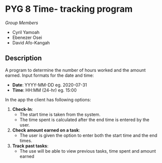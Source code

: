 # PYG 8 Time- tracking program

_Group Members_

-   Cyril Yamoah
-   Ebenezer Osei
-   David Afo-Kangah

## Description

A program to determine the number of hours worked and the amount earned.
Input formats for the date and time:

-   **Date**: YYYY-MM-DD eg. 2020-07-31
-   **Time**: HH:MM (24-hr) eg. 15:00

In the app the client has following options:

1.  **Check-In**:
    -   The start time is taken from the system.
    -   The time spent is calculated after the end time is entered by the user.
2.  **Check amount earned on a task**:
    -   The user is given the option to enter both the start time and the end times.
3.  **Track past tasks**:
    -   The use will be able to view previous tasks, time spent and amount earned
